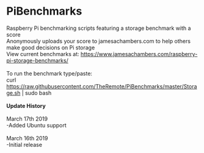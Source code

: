 # PiBenchmarks
Raspberry Pi benchmarking scripts featuring a storage benchmark with a score<br>
Anonymously uploads your score to jamesachambers.com to help others make good decisions on Pi storage<br>
View current benchmarks at: https://www.jamesachambers.com/raspberry-pi-storage-benchmarks/<br>
<br>
To run the benchmark type/paste:<br>
curl https://raw.githubusercontent.com/TheRemote/PiBenchmarks/master/Storage.sh | sudo bash<br>
<br>
<b>Update History</b><br>
<br>
March 17th 2019<br>
-Added Ubuntu support<br>
<br>
March 16th 2019<br>
-Initial release<br>